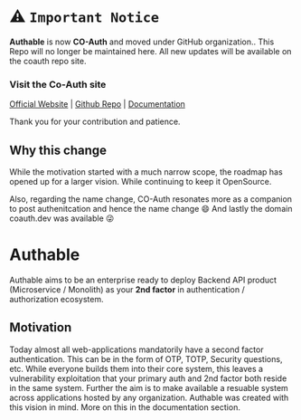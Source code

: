 # :warning: `Important Notice`


**Authable** is now **CO-Auth** and moved under GitHub organization.. 
This Repo will no longer be maintained here. All new updates will be available on the coauth repo site.

### Visit the Co-Auth site 
[Official Website](https://coauth.dev) | [Github Repo](https://github.com/coauth) | [Documentation](https://documentation.coauth.dev) 

Thank you for your contribution and patience.

## Why this change
While the motivation started with a much narrow scope, the roadmap has opened up for a larger vision. While continuing to keep it OpenSource.

Also, regarding the name change, CO-Auth resonates more as a companion to post authenitcation and hence the name change 😄 And lastly the domain coauth.dev was available 😜

# Authable
Authable aims to be an enterprise ready to deploy Backend API product (Microservice / Monolith) as your **2nd factor** in authentication / authorization ecosystem.

## Motivation
Today almost all web-applications mandatorily have a second factor authentication. This can be in the form of OTP, TOTP, Security questions, etc. While everyone builds them into their core system, this leaves a vulnerability exploitation that your primary auth and 2nd factor both reside in the same system. Further the aim is to make available a resuable system across applications hosted by any organization. Authable was created with this vision in mind. More on this in the documentation section.


